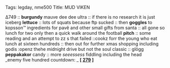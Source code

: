 Tags: legday, nme500
Title: MUD VIKEN
  
∆749 :: **burgundy** mauve dee dee ultra :: if there is no research it is just iceberg **lettuce** :: lots of squats because ftp sucked :: then **goggles** to kopsson™ ingredients for pavê and other small gifts from santa :: all gone so lunch for two only then a quick walk around the football **pitch** :: some reading and an attempt to zz s that failed ::cookz forr the young who eat lunch at sixteen hundreds :: then out for further xmas shopping including godis :openz thehe midnight drive but not the soul classic :: glögg **peppakakor** candy :: more _seeessess_ fiddling including the head  
_enemy five hundred countdown: _  **[ [279](https://www.allmusic.com/album/trout-mask-replica-mw0000202766) ]**  
